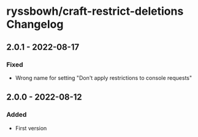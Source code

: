 # ryssbowh/craft-restrict-deletions Changelog

## 2.0.1 - 2022-08-17

### Fixed
- Wrong name for setting "Don't apply restrictions to console requests"

## 2.0.0 - 2022-08-12

### Added
- First version